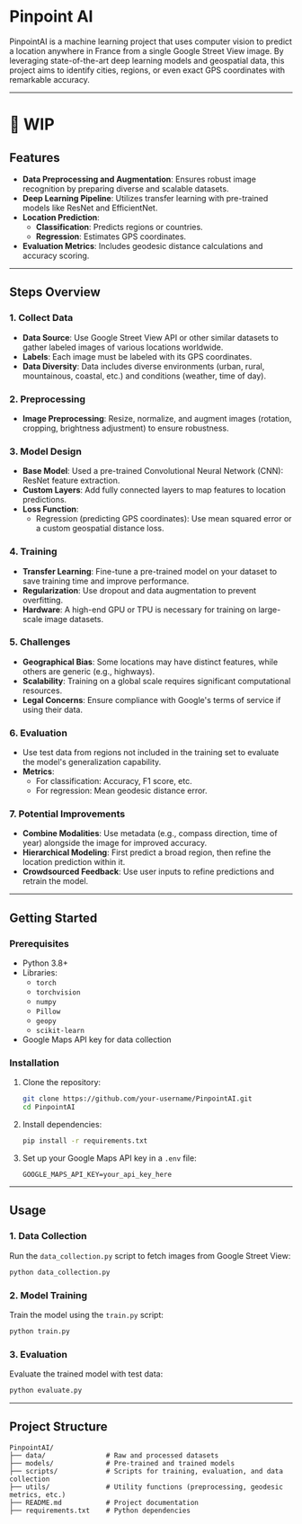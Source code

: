 # Pinpoint AI 
PinpointAI is a machine learning project that uses computer vision to predict a location anywhere in France from a single Google Street View image. By leveraging state-of-the-art deep learning models and geospatial data, this project aims to identify cities, regions, or even exact GPS coordinates with remarkable accuracy.


---
# 🚧 WIP 
## Features

- **Data Preprocessing and Augmentation**: Ensures robust image recognition by preparing diverse and scalable datasets.
- **Deep Learning Pipeline**: Utilizes transfer learning with pre-trained models like ResNet and EfficientNet.
- **Location Prediction**:
  - **Classification**: Predicts regions or countries.
  - **Regression**: Estimates GPS coordinates.
- **Evaluation Metrics**: Includes geodesic distance calculations and accuracy scoring.

---

## Steps Overview

### 1. Collect Data
- **Data Source**: Use Google Street View API or other similar datasets to gather labeled images of various locations worldwide.
- **Labels**: Each image must be labeled with its GPS coordinates.
- **Data Diversity**: Data includes diverse environments (urban, rural, mountainous, coastal, etc.) and conditions (weather, time of day).

### 2. Preprocessing
- **Image Preprocessing**: Resize, normalize, and augment images (rotation, cropping, brightness adjustment) to ensure robustness.

### 3. Model Design
- **Base Model**: Used a pre-trained Convolutional Neural Network (CNN): ResNet feature extraction.
- **Custom Layers**: Add fully connected layers to map features to location predictions.
- **Loss Function**:
  - Regression (predicting GPS coordinates): Use mean squared error or a custom geospatial distance loss.

### 4. Training
- **Transfer Learning**: Fine-tune a pre-trained model on your dataset to save training time and improve performance.
- **Regularization**: Use dropout and data augmentation to prevent overfitting.
- **Hardware**: A high-end GPU or TPU is necessary for training on large-scale image datasets.

### 5. Challenges
- **Geographical Bias**: Some locations may have distinct features, while others are generic (e.g., highways).
- **Scalability**: Training on a global scale requires significant computational resources.
- **Legal Concerns**: Ensure compliance with Google's terms of service if using their data.

### 6. Evaluation
- Use test data from regions not included in the training set to evaluate the model's generalization capability.
- **Metrics**:
  - For classification: Accuracy, F1 score, etc.
  - For regression: Mean geodesic distance error.

### 7. Potential Improvements
- **Combine Modalities**: Use metadata (e.g., compass direction, time of year) alongside the image for improved accuracy.
- **Hierarchical Modeling**: First predict a broad region, then refine the location prediction within it.
- **Crowdsourced Feedback**: Use user inputs to refine predictions and retrain the model.

---

## Getting Started

### Prerequisites
- Python 3.8+
- Libraries:
  - `torch`
  - `torchvision`
  - `numpy`
  - `Pillow`
  - `geopy`
  - `scikit-learn`
- Google Maps API key for data collection

### Installation
1. Clone the repository:
   ```bash
   git clone https://github.com/your-username/PinpointAI.git
   cd PinpointAI
   ```
2. Install dependencies:
   ```bash
   pip install -r requirements.txt
   ```
3. Set up your Google Maps API key in a `.env` file:
   ```env
   GOOGLE_MAPS_API_KEY=your_api_key_here
   ```

---

## Usage

### 1. Data Collection
Run the `data_collection.py` script to fetch images from Google Street View:
```bash
python data_collection.py
```

### 2. Model Training
Train the model using the `train.py` script:
```bash
python train.py
```

### 3. Evaluation
Evaluate the trained model with test data:
```bash
python evaluate.py
```

---

## Project Structure
```
PinpointAI/
├── data/               # Raw and processed datasets
├── models/             # Pre-trained and trained models
├── scripts/            # Scripts for training, evaluation, and data collection
├── utils/              # Utility functions (preprocessing, geodesic metrics, etc.)
├── README.md           # Project documentation
├── requirements.txt    # Python dependencies
```

